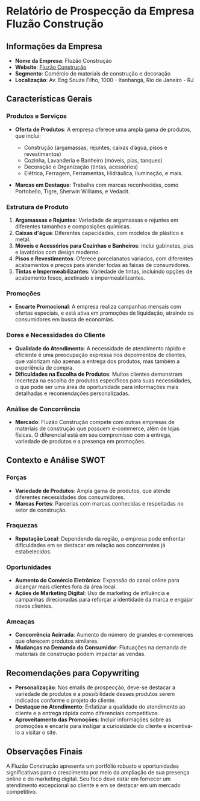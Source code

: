# Relatório de Prospecção da Empresa Fluzão Construção

## Informações da Empresa
- **Nome da Empresa**: Fluzão Construção
- **Website**: [Fluzão Construção](http://www.fluzaoconstrucao.com.br)
- **Segmento**: Comércio de materiais de construção e decoração
- **Localização**: Av. Eng Souza Filho, 1000 - Itanhangá, Rio de Janeiro - RJ

## Características Gerais
### Produtos e Serviços
- **Oferta de Produtos**: A empresa oferece uma ampla gama de produtos, que inclui:
  - Construção (argamassas, rejuntes, caixas d’água, pisos e revestimentos)
  - Cozinha, Lavanderia e Banheiro (móveis, pias, tanques)
  - Decoração e Organização (tintas, acessórios)
  - Elétrica, Ferragem, Ferramentas, Hidráulica, Iluminação, e mais.
  
- **Marcas em Destaque**: Trabalha com marcas reconhecidas, como Portobello, Tigre, Sherwin Williams, e Vedacit.

### Estrutura de Produto
1. **Argamassas e Rejuntes**: Variedade de argamassas e rejuntes em diferentes tamanhos e composições químicas.
2. **Caixas d'água**: Diferentes capacidades, com modelos de plástico e metal.
3. **Móveis e Acessórios para Cozinhas e Banheiros**: Inclui gabinetes, pias e lavatórios com design moderno.
4. **Pisos e Revestimentos**: Oferece porcelanatos variados, com diferentes acabamentos e preços para atender todas as faixas de consumidores.
5. **Tintas e Impermeabilizantes**: Variedade de tintas, incluindo opções de acabamento fosco, acetinado e impermeabilizantes.

### Promoções
- **Encarte Promocional**: A empresa realiza campanhas mensais com ofertas especiais, e está ativa em promoções de liquidação, atraindo os consumidores em busca de economias.

### Dores e Necessidades do Cliente
- **Qualidade do Atendimento**: A necessidade de atendimento rápido e eficiente é uma preocupação expressa nos depoimentos de clientes, que valorizam não apenas a entrega dos produtos, mas também a experiência de compra.
- **Dificuldades na Escolha de Produtos**: Muitos clientes demonstram incerteza na escolha de produtos específicos para suas necessidades, o que pode ser uma área de oportunidade para informações mais detalhadas e recomendações personalizadas.

### Análise de Concorrência
- **Mercado**: Fluzão Construção compete com outras empresas de materiais de construção que possuem e-commerce, além de lojas físicas. O diferencial está em seu compromisso com a entrega, variedade de produtos e a presença em promoções.

## Contexto e Análise SWOT
### Forças
- **Variedade de Produtos**: Ampla gama de produtos, que atende diferentes necessidades dos consumidores.
- **Marcas Fortes**: Parcerias com marcas conhecidas e respeitadas no setor de construção.
  
### Fraquezas
- **Reputação Local**: Dependendo da região, a empresa pode enfrentar dificuldades em se destacar em relação aos concorrentes já estabelecidos.
  
### Oportunidades
- **Aumento do Comércio Eletrônico**: Expansão do canal online para alcançar mais clientes fora da área local.
- **Ações de Marketing Digital**: Uso de marketing de influência e campanhas direcionadas para reforçar a identidade da marca e engajar novos clientes.

### Ameaças
- **Concorrência Acirrada**: Aumento do número de grandes e-commerces que oferecem produtos similares.
- **Mudanças na Demanda do Consumidor**: Flutuações na demanda de materiais de construção podem impactar as vendas.

## Recomendações para Copywriting
- **Personalização**: Nos emails de prospecção, deve-se destacar a variedade de produtos e a possibilidade desses produtos serem indicados conforme o projeto do cliente.
- **Destaque no Atendimento**: Enfatizar a qualidade do atendimento ao cliente e a entrega rápida como diferenciais competitivos.
- **Aproveitamento das Promoções**: Incluir informações sobre as promoções e encarte para instigar a curiosidade do cliente e incentivá-lo a visitar o site.

## Observações Finais
A Fluzão Construção apresenta um portfólio robusto e oportunidades significativas para o crescimento por meio da ampliação de sua presença online e do marketing digital. Seu foco deve estar em fornecer um atendimento excepcional ao cliente e em se destacar em um mercado competitivo.